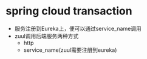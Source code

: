 # spring cloud transaction

+ 服务注册到Eureka上，便可以通过service_name调用
+ zuul调用后端服务两种方式
    + http
    + service_name(zuul需要注册到eureka)